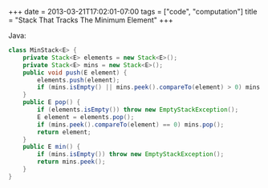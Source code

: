 +++
date = 2013-03-21T17:02:01-07:00
tags = ["code", "computation"]
title = "Stack That Tracks The Minimum Element"
+++

Java:

```java
class MinStack<E> {
    private Stack<E> elements = new Stack<E>();
    private Stack<E> mins = new Stack<E>();
    public void push(E element) {
        elements.push(element);
        if (mins.isEmpty() || mins.peek().compareTo(element) > 0) mins.push(element);
    }
    public E pop() {
        if (elements.isEmpty()) throw new EmptyStackException();
        E element = elements.pop();
        if (mins.peek().compareTo(element) == 0) mins.pop();
        return element;
    }
    public E min() {
        if (mins.isEmpty()) throw new EmptyStackException();
        return mins.peek();
    }
}
```
